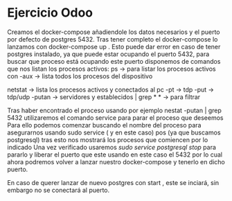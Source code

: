 # Ejercicio Odoo

Creamos el docker-compose añadiendole los datos necesarios y el puerto por defecto de postgres 5432.
Tras tener completo el docker-compose lo lanzamos con docker-compose up .
Esto puede dar error en caso de tener postgres instalado, ya que puede estar ocupando el puerto 5432,
  para buscar que proceso está ocupando este puerto disponemos de comandos que nos listan los procesos activos:
  ps -> para listar los procesos activos
  con -aux -> lista todos los procesos del dispositivo

  netstat -> lista los procesos activos y conectados al pc
  -pt -> tdp
  -put -> tdp/udp
  -putan -> servidores y establecidos
  | grep * * -> para filtrar 
  
  Tras haber encontrado el proceso usando por ejemplo nestat -putan | grep 5432
  utilizaremos el comando service para parar el proceso que deseemos 
  Para ello podemos comenzar buscando el nombre del proceso para asegurarnos usando
  sudo service ( y en este caso) pos (ya que buscamos postgresql) tras esto nos mostrará los procesos que comiencen por lo indicado
  Una vez verificado usaremos *sudo service postgresql stop* 
  para pararlo y liberar el puerto que este usando en este caso el 5432
  por lo cual ahora podremos volver a lanzar nuestro docker-compose y tenerlo en dicho puerto.
  
  En caso de querer lanzar de nuevo postgres con start , este se inciará, sin embargo no se conectará al puerto.
 
